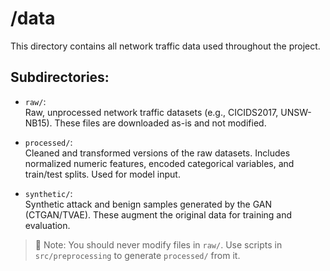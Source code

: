 # /data

This directory contains all network traffic data used throughout the project.

## Subdirectories:

- `raw/`:  
  Raw, unprocessed network traffic datasets (e.g., CICIDS2017, UNSW-NB15). These files are downloaded as-is and not modified.

- `processed/`:  
  Cleaned and transformed versions of the raw datasets. Includes normalized numeric features, encoded categorical variables, and train/test splits. Used for model input.

- `synthetic/`:  
  Synthetic attack and benign samples generated by the GAN (CTGAN/TVAE). These augment the original data for training and evaluation.

> 📌 Note: You should never modify files in `raw/`. Use scripts in `src/preprocessing` to generate `processed/` from it.
